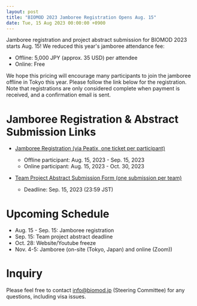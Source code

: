```yaml
---
layout: post
title: "BIOMOD 2023 Jamboree Registration Opens Aug. 15"
date: Tue, 15 Aug 2023 00:00:00 +0900
---
```


Jamboree registration and project abstract submission for BIOMOD 2023 starts Aug. 15! We reduced this year's jamboree attendance fee:
- Offline: 5,000 JPY (approx. 35 USD) per attendee
- Online: Free

We hope this pricing will encourage many participants to join the jamboree offline in Tokyo this year.
Please follow the link below for the registration. Note that registrations are only considered complete when payment is received, and a confirmation email is sent.

# Jamboree Registration & Abstract Submission Links

- [Jamboree Registration (via Peatix, one ticket per participant)](https://biomod2023-jamboree-registration.peatix.com/)
  - Offline participant: Aug. 15, 2023 - Sep. 15, 2023
  - Online participant: Aug. 15, 2023 - Oct. 30, 2023

- [Team Project Abstract Submission Form (one submission per team)](https://forms.gle/DyzBNtE7Ry54kJncA)
  - Deadline: Sep. 15, 2023 (23:59 JST)


# Upcoming Schedule

- Aug. 15 - Sep. 15: Jamboree registration
- Sep. 15: Team project abstract deadline
- Oct. 28: Website/Youtube freeze
- Nov. 4-5: Jamboree (on-site (Tokyo, Japan) and online (Zoom))

# Inquiry
Please feel free to contact [info@biomod.jp](mailto:info@biomod.jp) (Steering Committee) for any questions, including visa issues.